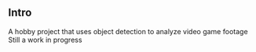 ## Intro

A hobby project that uses object detection to analyze video game footage
Still a work in progress
